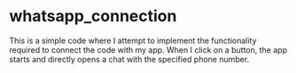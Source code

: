 # whatsapp_connection
This is a simple code where I attempt to implement the functionality required to connect the code with my app. When I click on a button, the app starts and directly opens a chat with the specified phone number.
